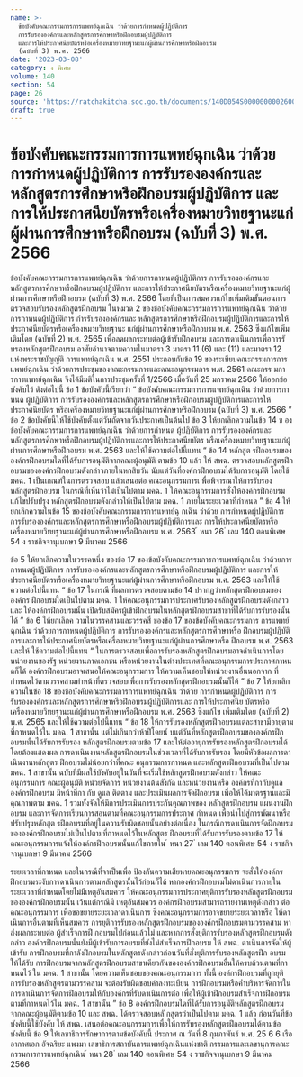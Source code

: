 ```yaml
---
name: >-
  ข้อบังคับคณะกรรมการการแพทย์ฉุกเฉิน ว่าด้วยการกำหนดผู้ปฏิบัติการ
  การรับรององค์กรและหลักสูตรการศึกษาหรือฝึกอบรมผู้ปฏิบัติการ
  และการให้ประกาศนียบัตรหรือเครื่องหมายวิทยฐานะแก่ผู้ผ่านการศึกษาหรือฝึกอบรม
  (ฉบับที่ 3) พ.ศ. 2566
date: '2023-03-08'
category: ง พิเศษ
volume: 140
section: 54
page: 26
source: 'https://ratchakitcha.soc.go.th/documents/140D054S0000000002600.pdf'
draft: true
---
```


# ข้อบังคับคณะกรรมการการแพทย์ฉุกเฉิน ว่าด้วยการกำหนดผู้ปฏิบัติการ การรับรององค์กรและหลักสูตรการศึกษาหรือฝึกอบรมผู้ปฏิบัติการ และการให้ประกาศนียบัตรหรือเครื่องหมายวิทยฐานะแก่ผู้ผ่านการศึกษาหรือฝึกอบรม (ฉบับที่ 3) พ.ศ. 2566

ข้อบังคับคณะกรรมการการแพทย์ฉุกเฉิน ว่าด้วยการกาหนดผู้ปฏิบัติการ การรับรององค์กรและหลักสูตรการศึกษาหรือฝึกอบรมผู้ปฏิบัติการ และการให้ประกาศนียบัตรหรือเครื่องหมายวิทยฐานะแก่ผู้ผ่านการศึกษาหรือฝึกอบรม (ฉบับที่ 3) พ.ศ. 2566 โดยที่เป็นการสมควรแก้ไขเพิ่มเติมขั้นตอนการตรวจสอบรับรองหลักสูตรฝึกอบรม ในหมวด 2 ของข้อบังคับคณะกรรมการการแพทย์ฉุกเฉิน ว่าด้วยการกาหนดผู้ปฏิบัติการ กำรรับรององค์กรและ หลักสูตรการศึกษาหรือฝึกอบรมผู้ปฏิบัติการและการให้ประกาศนียบัตรหรือเครื่องหมายวิทยฐานะ แก่ผู้ผ่านการศึกษาหรือฝึกอบรม พ.ศ. 2563 ซึ่งแก้ไขเพิ่มเติมโดย (ฉบับที่ 2) พ.ศ. 2565 เพื่อลดผลกระทบต่อผู้เข้ารับฝึกอบรม และการดาเนินการเพื่อการรั บรองหลักสูตรฝึกอบรม อาศัยอำนาจตามความในมาตรา 3 มาตรา 11 (6) และ (11) และมาตรา 12 แห่งพระราชบัญญัติ การแพทย์ฉุกเฉิน พ.ศ. 2551 ประกอบกับข้อ 19 ของระเบียบคณะกรรมการการแพทย์ฉุกเฉิน ว่าด้วยการประชุมของคณะกรรมการและคณะอนุกรรมการ พ.ศ. 2561 คณะกรร มการการแพทย์ฉุกเฉิน จึงได้มีมติในการประชุมครั้งที่ 1/2566 เมื่อวันที่ 25 มกราคม 2566 ให้ออกข้อบังคับไว้ ดังต่อไปนี้ ข้อ 1 ข้อบังคับนี้เรียกว่า “ ข้อบังคับคณะกรรมการการแพทย์ฉุกเฉิน ว่าด้วยการกาหนด ผู้ปฏิบัติการ การรับรององค์กรและหลักสูตรการศึกษาหรือฝึกอบรมผู้ปฏิบัติการและการให้ประกาศนียบัตร หรือเครื่องหมายวิทยฐานะแก่ผู้ผ่านการศึกษาหรือฝึกอบรม (ฉบับที่ 3) พ.ศ. 2566 ” ข้อ 2 ข้อบังคับนี้ให้ใช้บังคับตั้งแต่วันถัดจากวันประกาศเป็นต้นไป ข้อ 3 ให้ยกเลิกความในข้อ 14 ข องข้อบังคับคณะกรรมการการแพทย์ฉุกเฉิน ว่าด้วยการกำหนด ผู้ปฏิบัติการ การรับรององค์กรและหลักสูตรการศึกษาหรือฝึกอบรมผู้ปฏิบัติการและการให้ประกาศนียบัตร หรือเครื่องหมายวิทยฐานะแก่ผู้ผ่านการศึกษาหรือฝึกอบรม พ.ศ. 2563 และให้ใช้ความต่อไปนี้แทน “ ข้อ 14 หลักสูต รฝึกอบรมขององค์กรฝึกอบรมใดที่ได้รับการอนุมัติจากคณะผู้อนุมัติ ตามข้อ 10 แล้ว ให้ สพฉ. ตรวจสอบหลักสูตรฝึกอบรมขององค์กรฝึกอบรมดังกล่าวภายในหกสิบวัน นับแต่วันที่องค์กรฝึกอบรมได้รับการอนุมัติ โดยใช้ มคฉ. 1 เป็นเกณฑ์ในการตรวจสอบ แล้วเสนอต่อ คณะอนุกรรมการเ พื่อพิจารณาให้การรับรองหลักสูตรฝึกอบรม ในกรณีที่เห็นว่าไม่เป็นไปตาม มคฉ. 1 ให้คณะอนุกรรมการสั่งให้องค์กรฝึกอบรมแก้ไขปรับปรุง หลักสูตรฝึกอบรมดังกล่าวให้เป็นไปตาม มคฉ. 1 ภายในระยะเวลาที่กำหนด ” ข้อ 4 ให้ยกเลิกความในข้อ 15 ของข้อบังคับคณะกรรมการการแพทย์ฉุ กเฉิน ว่าด้วย การกำหนดผู้ปฏิบัติการ การรับรององค์กรและหลักสูตรการศึกษาหรือฝึกอบรมผู้ปฏิบัติการและ การให้ประกาศนียบัตรหรือเครื่องหมายวิทยฐานะแก่ผู้ผ่านการศึกษาหรือฝึกอบรม พ.ศ. 2563 ้ หนา 26 ่ เลม 140 ตอนพิเศษ 54 ง ราชกิจจานุเบกษา 9 มีนาคม 2566

ข้อ 5 ให้ยกเลิกความในวรรคหนึ่ง ของข้อ 17 ของข้อบังคับคณะกรรมการการแพทย์ฉุกเฉิน ว่าด้วยการกาหนดผู้ปฏิบัติการ การรับรององค์กรและหลักสูตรการศึกษาหรือฝึกอบรมผู้ปฏิบัติการ และการให้ประกาศนียบัตรหรือเครื่องหมายวิทยฐานะแก่ผู้ผ่านการศึกษาหรือฝึกอบรม พ.ศ. 2563 และให้ใช้ความต่อไปนี้แทน “ ข้อ 17 ในกรณี ที่ผลการตรวจสอบตามข้อ 14 ปรากฏว่าหลักสูตรฝึกอบรมขององค์กร ฝึกอบรมใดเป็นไปตาม มคฉ. 1 ให้คณะอนุกรรมการประกาศรับรองหลักสูตรฝึกอบรมดังกล่าว และ ให้องค์กรฝึกอบรมนั้น เปิดรับสมัครผู้เข้าฝึกอบรมในหลักสูตรฝึกอบรมสาขาที่ได้รับการรับรองนั้นได้ ” ข้อ 6 ให้ยกเลิกค วามในวรรคสามและวรรคสี่ ของข้อ 17 ของข้อบังคับคณะกรรมการ การแพทย์ฉุกเฉิน ว่าด้วยการกาหนดผู้ปฏิบัติการ การรับรององค์กรและหลักสูตรการศึกษาหรือ ฝึกอบรมผู้ปฏิบัติการและการให้ประกาศนียบัตรหรือเครื่องหมายวิทยฐานะแก่ผู้ผ่านการศึกษาหรือ ฝึกอบรม พ.ศ. 2563 และให้ ใช้ความต่อไปนี้แทน “ ในการตรวจสอบเพื่อการรับรองหลักสูตรฝึกอบรมอาจดำเนินการโดยหน่วยงานของรัฐ หน่วยงานภาคเอกชน หรือหน่วยงานในต่างประเทศที่คณะอนุกรรมการประกาศกาหนดก็ได้ องค์กรฝึกอบรมอาจเสนอให้คณะอนุกรรมการ ให้ความเห็นชอบให้หน่วยงานอื่นนอกจาก ที่กำหนดไว้ตามวรรคสามทำหน้าที่ตรวจสอบเพื่อการรับรองหลักสูตรฝึกอบรมนั้นก็ได้ ” ข้อ 7 ให้ยกเลิกความในข้อ 18 ของข้อบังคับคณะกรรมการการแพทย์ฉุกเฉิน ว่าด้วย การกำหนดผู้ปฏิบัติการ การรับรององค์กรและหลักสูตรการศึกษาหรือฝึกอบรมผู้ปฏิบัติการและ การให้ประกาศนีย บัตรหรือเครื่องหมายวิทยฐานะแก่ผู้ผ่านการศึกษาหรือฝึกอบรม พ.ศ. 2563 ซึ่งแก้ไข เพิ่มเติมโดย (ฉบับที่ 2) พ.ศ. 2565 และให้ใช้ความต่อไปนี้แทน “ ข้อ 18 ให้การรับรองหลักสูตรฝึกอบรมแต่ละสาขามีอายุตามที่กาหนดไว้ใน มคฉ. 1 สาขานั้น แต่ไม่เกินกว่าห้าปีโดยนั บแต่วันที่หลักสูตรฝึกอบรมขององค์กรฝึกอบรมนั้นได้รับการรับรอง หลักสูตรฝึกอบรมตามข้อ 17 และให้ต่ออายุการรับรองหลักสูตรฝึกอบรมได้โดยต้องแสดงผล การดาเนินงานหลักสูตรฝึกอบรมในช่วงเวลาที่ได้รับการรับรอง โดยมีหัวข้อผลการดาเนินงานหลักสูตร ฝึกอบรมไม่น้อยกว่าที่คณะ อนุกรรมการกาหนด และหลักสูตรฝึกอบรมที่เป็นไปตาม มคฉ. 1 สาขานั้น ฉบับที่มีผลใช้บังคับอยู่ในวันที่จะเริ่มใช้หลักสูตรฝึกอบรมดังกล่าว ให้คณะอนุกรรมการ คณะผู้อนุมัติ หน่วยจัดการ หน่วยงานต้นสังกัด และหน่วยงานหรือ องค์กรที่กากับดูแลองค์กรฝึกอบรม มีหน้าที่กา กับ ดูแล ติดตาม และประเมินผลการจัดฝึกอบรม เพื่อให้ได้มาตรฐานและมีคุณภาพตาม มคฉ. 1 รวมทั้งจัดให้มีการประเมินการประกันคุณภาพของ หลักสูตรฝึกอบรม แผนงานฝึกอบรม และการจัดการเรียนการสอนตามที่คณะอนุกรรมการประกาศ กำหนด เพื่อนำไปสู่การพัฒนาหรือปรับปรุงหลักสูต รฝึกอบรมที่อยู่ในความรับผิดชอบนั้นอย่างต่อเนื่อง ในกรณีการดาเนินการจัดฝึกอบรมขององค์กรฝึกอบรมไม่เป็นไปตามที่กาหนดไว้ในหลักสูตร ฝึกอบรมที่ได้รับการรับรองตามข้อ 17 ให้คณะอนุกรรมการแจ้งให้องค์กรฝึกอบรมนั้นแก้ไขภายใน ้ หนา 27 ่ เลม 140 ตอนพิเศษ 54 ง ราชกิจจานุเบกษา 9 มีนาคม 2566

ระยะเวลาที่กาหนด และในกรณีที่จาเป็นเพื่อ ป้องกันความเสียหายคณะอนุกรรมการ จะสั่งให้องค์กร ฝึกอบรมระงับการดาเนินการตามหลักสูตรนั้นไว้ก่อนก็ได้ หากองค์กรฝึกอบรมไม่ดาเนินการภายใน ระยะเวลาที่กำหนดโดยไม่มีเหตุอันสมควร ให้คณะอนุกรรมการประกาศยุติการรับรองหลักสูตรฝึกอบรม ขององค์กรฝึกอบรมนั้น เว้นแต่กรณีมี เหตุอันสมควร องค์กรฝึกอบรมสามารถรายงานเหตุดังกล่าว ต่อคณะอนุกรรมการ เพื่อขอขยายระยะเวลาดาเนินการ ซึ่งคณะอนุกรรมการอาจขยายระยะเวลาหรือ ให้ดาเนินการอื่นตามที่เห็นสมควร การยุติการรับรองหลักสูตรฝึกอบรมขององค์กรฝึกอบรมตามวรรคสาม หาส่งผลกระทบต่อ ผู้สำเร็จการฝึ กอบรมไปก่อนแล้วไม่ และหากการสั่งยุติการรับรองหลักสูตรฝึกอบรมดังกล่าว องค์กรฝึกอบรมนั้นยังมีผู้เข้ารับการอบรมที่ยังไม่สำเร็จการฝึกอบรม ให้ สพฉ. ดาเนินการจัดให้ผู้เข้ารับ การฝึกอบรมที่กาลังฝึกอบรมในหลักสูตรดังกล่าวก่อนวันที่สั่งยุติการรับรองหลักสูตรฝึก อบรม ให้ได้รับ การฝึกอบรมจากหลักสูตรฝึกอบรมสาขาเดียวกันขององค์กรฝึกอบรมอื่นให้ครบถ้วนตามที่กาหนดไว้ ใน มคฉ. 1 สาขานั้น โดยความเห็นชอบของคณะอนุกรรมการ ทั้งนี้ องค์กรฝึกอบรมที่ถูกยุติการรับรองหลักสูตรตามวรรคสาม จะต้องรับผิดชอบค่าลงทะเบียน การฝึกอบรมหรือค่ำบริหารจัดการในการดาเนินการจัดการฝึกอบรมให้กับองค์กรที่รับดาเนินการต่อ เพื่อให้ผู้เข้าฝึกอบรมสำเร็จการฝึกอบรมตามที่กาหนดไว้ใน มคฉ. 1 สาขานั้น ” ข้อ 8 องค์กรฝึกอบรมใดที่ได้รับการอนุมัติหลักสูตรฝึกอบรมจากคณะผู้อนุมัติตามข้อ 10 และ สพฉ. ได้ตรวจสอบหลั กสูตรว่าเป็นไปตาม มคฉ. 1 แล้ว ก่อนวันที่ข้อบังคับนี้ใช้บังคับ ให้ สพฉ. เสนอต่อคณะอนุกรรมการเพื่อให้การรับรองหลักสูตรฝึกอบรมได้ตามข้อบังคับนี้ ข้อ 9 ให้เลขาธิการรักษาการตามข้อบังคับนี้ ประกาศ ณ วันที่ 8 กุมภาพันธ์ พ.ศ. 25 6 6 เรืออากาศเอก อัจฉริยะ แพงมา เลขาธิการสถาบันการแพทย์ฉุกเฉินแห่งชาติ กรรมการและเลขานุการคณะกรรมการการแพทย์ฉุกเฉิน ้ หนา 28 ่ เลม 140 ตอนพิเศษ 54 ง ราชกิจจานุเบกษา 9 มีนาคม 2566
